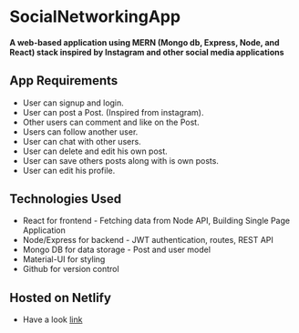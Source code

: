 # SocialNetworkingApp
#### A web-based application using MERN (Mongo db, Express, Node, and React) stack inspired by Instagram and other social media applications

## App Requirements 
* User can signup and login.
* User can post a Post. (Inspired from instagram).
* Other users can comment and like on the Post. 
* Users can follow another user.
* User can chat with other users.
* User can delete and edit his own post.
* User can save others posts along with is own posts.
* User can edit his profile.


## Technologies Used
* React for frontend - Fetching data from Node API, Building Single Page Application
* Node/Express for backend - JWT authentication, routes, REST API
* Mongo DB for data storage - Post and user model
* Material-UI for styling
* Github for version control

## Hosted on Netlify 
* Have a look [link](https://mern-social-media.netlify.app/)